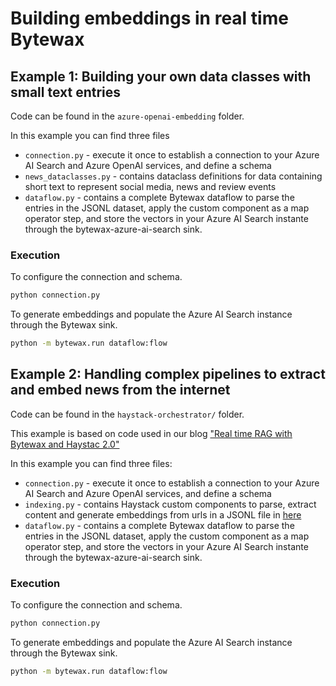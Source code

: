 # Building embeddings in real time Bytewax

## Example 1: Building your own data classes with small text entries

Code can be found in the `azure-openai-embedding` folder.

In this example you can find three files

* `connection.py` - execute it once to establish a connection to your Azure AI Search and Azure OpenAI services, and define a schema
* `news_dataclasses.py` - contains dataclass definitions for data containing short text to represent social media, news and review events
* `dataflow.py` - contains a complete Bytewax dataflow to parse the entries in the JSONL dataset, apply the custom component as a map operator step, and store the vectors in your Azure AI Search instante through the bytewax-azure-ai-search sink.

### Execution

To configure the connection and schema.


```bash
python connection.py
```

To generate embeddings and populate the Azure AI Search instance through the Bytewax sink.

```bash
python -m bytewax.run dataflow:flow
```


## Example 2: Handling complex pipelines to extract and embed news from the internet

Code can be found in the `haystack-orchestrator/` folder.

This example is based on code used in our blog ["Real time RAG with Bytewax and Haystac 2.0"](https://bytewax.io/blog/real-time-rag-with-bytewax-and-haystack-2-0)

In this example you can find three files:

* `connection.py` - execute it once to establish a connection to your Azure AI Search and Azure OpenAI services, and define a schema
* `indexing.py` - contains Haystack custom components to parse, extract content and generate embeddings from urls in a JSONL file in [here](./data/news_out.jsonl)
* `dataflow.py` - contains a complete Bytewax dataflow to parse the entries in the JSONL dataset, apply the custom component as a map operator step, and store the vectors in your Azure AI Search instante through the bytewax-azure-ai-search sink.

### Execution

To configure the connection and schema.


```bash
python connection.py
```

To generate embeddings and populate the Azure AI Search instance through the Bytewax sink.

```bash
python -m bytewax.run dataflow:flow
```
